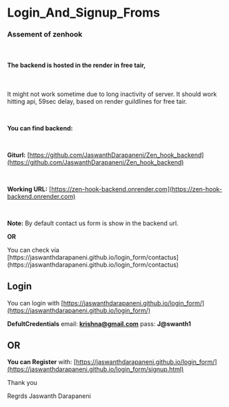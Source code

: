 # Login_And_Signup_Froms
### Assement of zenhook 
<br>

#### The backend is hosted in the render in free tair,
<br>

<p>It might not work sometime due to long inactivity of server. It should work hitting api, 59sec delay, based on render guildlines for free tair.</p>

<br>

**You can find backend:**

<br>

**Giturl:** [https://github.com/JaswanthDarapaneni/Zen_hook_backend](https://github.com/JaswanthDarapaneni/Zen_hook_backend)

<br>

**Working URL:** [https://zen-hook-backend.onrender.com](https://zen-hook-backend.onrender.com)

<br>

**Note:** By default contact us form is show in the backend url. 

**OR**

<p> You can check via [https://jaswanthdarapaneni.github.io/login_form/contactus](https://jaswanthdarapaneni.github.io/login_form/contactus) </p>

## Login

You can login with [https://jaswanthdarapaneni.github.io/login_form/](https://jaswanthdarapaneni.github.io/login_form/)

**DefultCredentials**
email: <strong> krishna@gmail.com</strong>
pass: <strong>J@swanth1</strong>

##  OR 

**You can Register**
with:  [https://jaswanthdarapaneni.github.io/login_form/](https://jaswanthdarapaneni.github.io/login_form/signup.html)


Thank you

Regrds
Jaswanth Darapaneni



